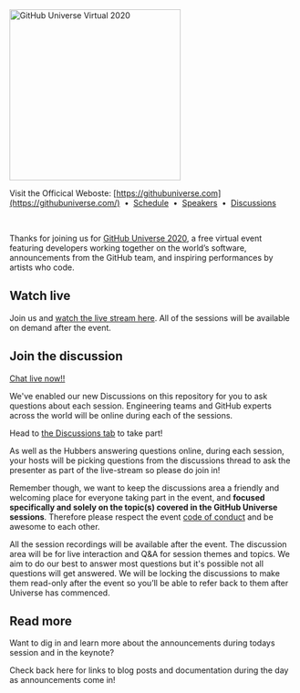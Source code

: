 <img src="images/GitHub-Universe-logo-2020.svg" width="300" alt="GitHub Universe Virtual 2020">

Visit the Officical Weboste: [https://githubuniverse.com](https://githubuniverse.com/)
&nbsp;•&nbsp;
[Schedule](https://githubuniverse.com/schedule/)
&nbsp;•&nbsp;
[Speakers](https://githubuniverse.com//speakers/)
&nbsp;•&nbsp;
[Discussions](https://github.com/githubevents/universe2020/discussions)

<br>

Thanks for joining us for [GitHub Universe 2020](https://githubuniverse.com/), a free virtual event featuring developers working together on the world’s software, announcements from the GitHub team, and inspiring performances by artists who code.

## Watch live

Join us and [watch the live stream here](https://githubuniverse.com/). All of the sessions will be available on demand after the event.

## Join the discussion

[Chat live now!!](https://github.com/githubevents/universe2020/discussions)

We've enabled our new Discussions on this repository for you to ask questions about each session. Engineering teams and GitHub experts across the world will be online during each of the sessions. 

Head to [the Discussions tab](https://github.com/githubevents/universe2020/discussions) to take part!

As well as the Hubbers answering questions online, during each session, your hosts will be picking questions from the discussions thread to ask the presenter as part of the live-stream so please do join in!

Remember though, we want to keep the discussions area a friendly and welcoming place for everyone taking part in the event, and **focused specifically and solely on the topic(s) covered in the GitHub Universe sessions**. Therefore please respect the event [code of conduct](CODE_OF_CONDUCT.md) and be awesome to each other.

All the session recordings will be available after the event. The discussion area will be for live interaction and Q&A for session themes and topics. We aim to do our best to answer most questions but it's possible not all questions will get answered. We will be locking the discussions to make them read-only after the event so you’ll be able to refer back to them after Universe has commenced.

## Read more

Want to dig in and learn more about the announcements during todays session and in the keynote?

Check back here for links to blog posts and documentation during the day as announcements come in!
